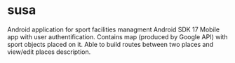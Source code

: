 # susa
Android application for sport facilities managment
Android SDK 17
Mobile app with user authentification. Contains map (produced by Google API) with sport objects placed on it. Able to build routes between two places and view/edit places description.
